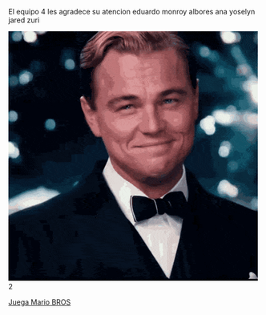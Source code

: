 El equipo 4 les agradece su atencion
eduardo
monroy
albores
ana
yoselyn
jared
zuri





<img src="di caprio.gif" alt="">2



<a href= "mario.html">Juega Mario BROS</a>










